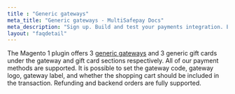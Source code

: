 ```yaml
---
title : "Generic gateways"
meta_title: "Generic gateways - MultiSafepay Docs"
meta_description: "Sign up. Build and test your payments integration. Explore our products and services. Use our API Reference, SDKs, and wrappers. Get support."
layout: "faqdetail"
---
```

The Magento 1 plugin offers 3 [generic gateways](/faq/general/generic-gateways/) and 3 generic gift cards under the gateway and gift card sections respectively.
All of our payment methods are supported. It is possible to set the gateway code, gateway logo, gateway label, and whether the shopping cart should be included in the transaction.
Refunding and backend orders are fully supported.
